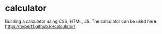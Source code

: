 # calculator
Building a calculator using CSS, HTML, JS.
The calculator can be used here: https://hvbert1.github.io/calculator/
